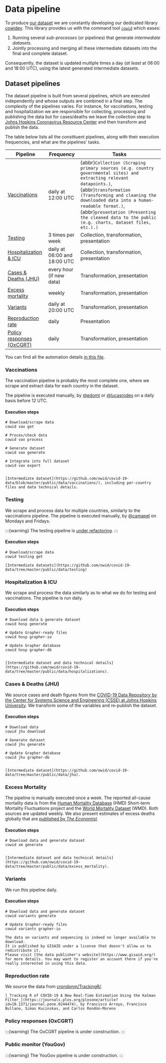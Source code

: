 # Data pipeline
To produce [our dataset](../dataset) we are constantly developing our dedicated library [cowidev](../cowidev/index). This library provides us with the
command tool [`cowid`](../cowidev/cowid-api) which eases:

1. Running several _sub-processes_ (or pipelines) that generate _intermediate datasets_.
2. Jointly processing and merging all these intermediate datasets into the final and complete dataset.  

Consequently, the dataset is updated multiple times a day (_at least_ at 06:00 and 18:00 UTC), using the latest generated intermediate datasets.


## Dataset pipelines
The dataset pipeline is built from several pipelines, which are executed independently and whose outputs are combined in
a final step. The complexity of the pipelines varies. For instance, for vaccinations, testing and hospitalization
we are responsible for collecting, processing and publishing the data but for cases/deaths we leave the collection step to [Johns
Hopkins Coronavirus Resource Center](https://coronavirus.jhu.edu/map.html) and then transform and publish the data.

The table below lists all the constituent pipelines, along with their execution frequencies, and what are the pipelines'
tasks.

| **Pipeline**              | **Frequency**                | **Tasks**                             |
|---------------------------|------------------------------|------------------------------------------|
| [Vaccinations](#vaccinations)               | daily at 12:00 UTC           | {abbr}`Collection (Scraping primary sources (e.g. country governmental sites) and extracting relevant datapoints.)`, {abbr}`transformation (Transforming and cleaning the downloaded data into a human-readable format.)`, {abbr}`presentation (Presenting the cleaned data to the public (e.g. charts, dataset files, etc.).)` |
| [Testing](#testing)                   | 3 times per week             | Collection, transformation, presentation |
| [Hospitalization & ICU](#hospitalization-icu)     | daily at 06:00 and 18:00 UTC | Collection, transformation, presentation |
| [Cases & Deaths (JHU)](#cases-deaths-jhu)      | every hour (if new data)     | Transformation, presentation             |
| [Excess mortality](#excess-mortality)          | weekly | Transformation, presentation             |
| [Variants](#variants)                  | daily at 20:00 UTC           | Transformation, presentation             |
| [Reproduction rate](#reproduction-rate)         | daily                        | Presentation                             |
| [Policy responses (OxCGRT)](#policy-responses-oxcgrt) | daily                        | Transformation, presentation             |

You can find all the automation details [in this file](https://github.com/owid/covid-19-data/blob/master/scripts/scripts/autoupdate.sh).

### Vaccinations
The vaccination pipeline is probably the most complete one, where we scrape and extract data for each country in the
dataset.

The pipeline is executed manually, by [@edomt](https://github.com/edomt) or [@lucasrodes](https://github.com/lucasrodes) on
a daily basis before 12 UTC.

#### Execution steps
```
# Download/scrape data
cowid vax get

# Proces/check data
cowid vax process

# Generate dataset
cowid vax generate

# Integrate into full dataset
cowid vax export
```

```{seealso}

[Intermediate dataset](https://github.com/owid/covid-19-data/blob/master/public/data/vaccinations/), including per-country files and data technical details.
```

### Testing
We scrape and process data for multiple countries, similarly to the vaccinations pipeline. The pipeline is executed manually, by [@camapel](https://github.com/camapel) on Mondays and Fridays.

:::{warning}
The testing pipeline is [under refactoring](https://github.com/owid/covid-19-data/discussions/2099).
:::

#### Execution steps

```
# Download/scrape data
cowid testing get
```

```{seealso}
[Intermediate datasets](https://github.com/owid/covid-19-data/tree/master/public/data/testing)
```
### Hospitalization & ICU
We scrape and process the data similarly as to what we do for testing and vaccinations. The pipeline is run daily.

#### Execution steps

```
# Download data & generate dataset
cowid hosp generate

# Update Grapher-ready files
cowid hosp grapher-io

# Update Grapher database
cowid hosp grapher-db
```

```{seealso}

[Intermediate dataset and data technical details](https://github.com/owid/covid-19-data/tree/master/public/data/hospitalizations).
```

### Cases & Deaths (JHU)
We source cases and death figures from the [COVID-19 Data Repository by the Center for Systems Science and Engineering
(CSSE) at Johns Hopkins University](https://github.com/CSSEGISandData/COVID-19). We transform some of the variables and
re-publish the dataset.
#### Execution steps

```
# Download data
cowid jhu download

# Generate dataset
cowid jhu generate

# Update Grapher database
cowid jhu grapher-db
```


```{seealso}

[Intermediate dataset](https://github.com/owid/covid-19-data/tree/master/public/data/jhu).
```

### Excess Mortality
The pipeline is manually executed once a week. The reported all-cause mortality data is from the [Human Mortality Database](https://www.mortality.org/) (HMD) Short-term Mortality Fluctuations project and the [World Mortality Dataset](https://github.com/akarlinsky/world_mortality) (WMD). Both sources are updated weekly. We also present estimates of excess deaths globally that are [published by _The Economist_](https://github.com/TheEconomist/covid-19-the-economist-global-excess-deaths-model).


#### Execution steps

```
# Download data and generate dataset
cowid xm generate
```

```{seealso}

[Intermediate dataset and data technical details](https://github.com/owid/covid-19-data/tree/master/public/data/excess_mortality).
```

### Variants
We run this pipeline daily. 
#### Execution steps

```
# Download data and generate dataset
cowid variants generate

# Update Grapher-ready files
cowid variants grapher-io
```

```{note}
The data on variants and sequencing is indeed no longer available to download.
It is published by GISAID under a license that doesn't allow us to redistribute it.
Please visit [the data publisher's website](https://www.gisaid.org/) for more details. You may want to register an account there if you're really interested in using this data.
```
### Reproduction rate
We source the data from [crondonm/TrackingR/](https://github.com/crondonm/TrackingR/).

```{seealso}
[_Tracking R of COVID-19 A New Real-Time Estimation Using the Kalman Filter_](https://journals.plos.org/plosone/article?id=10.1371/journal.pone.0244474), by Francisco Arroyo, Francisco Bullano, Simas Kucinskas, and Carlos Rondón-Moreno

```
### Policy responses (OxCGRT)

:::{warning}
The OxCGRT pipeline is under construction.
:::



### Public monitor (YouGov)

:::{warning}
The YouGov pipeline is under construction.
:::

